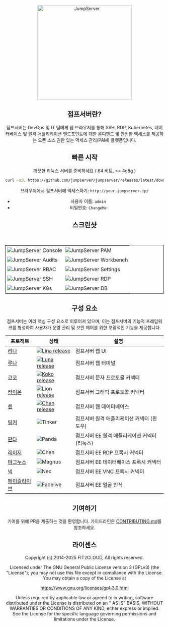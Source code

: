 <div align="center">
  <a name="readme-top"></a>
  <a href="https://jumpserver.com" target="_blank"><img src="https://download.jumpserver.org/images/jumpserver-logo.svg" alt="JumpServer" width="300" /></a>
  
## 점프서버란?

점프서버는 DevOps 및 IT 팀에게 웹 브라우저를 통해 SSH, RDP, Kubernetes, 데이터베이스 및 원격 애플리케이션 엔드포인트에 대한 온디맨드 및 안전한 액세스를 제공하는 오픈 소스 권한 있는 액세스 관리(PAM) 플랫폼입니다. 


## 빠른 시작

깨끗한 리눅스 서버를 준비하세요 ( 64 비트, >= 4c8g )

```sh
curl -sSL https://github.com/jumpserver/jumpserver/releases/latest/download/quick_start.sh | bash
```

브라우저에서 점프서버에 액세스하기: `http://your-jumpserver-ip/`
- 사용자 이름: `admin`
- 비밀번호: `ChangeMe`

## 스크린샷
<table style="border-collapse: collapse; border: 1px solid black;">
  <tr>
    <td style="padding: 5px;background-color:#fff;"><img src= "https://github.com/jumpserver/jumpserver/assets/32935519/99fabe5b-0475-4a53-9116-4c370a1426c4" alt="JumpServer Console"   /></td>
    <td style="padding: 5px;background-color:#fff;"><img src= "https://github.com/user-attachments/assets/7c1f81af-37e8-4f07-8ac9-182895e1062e" alt="JumpServer PAM"   /></td>    
  </tr>
  <tr>
    <td style="padding: 5px;background-color:#fff;"><img src= "https://github.com/jumpserver/jumpserver/assets/32935519/a424d731-1c70-4108-a7d8-5bbf387dda9a" alt="JumpServer Audits"   /></td>
    <td style="padding: 5px;background-color:#fff;"><img src= "https://github.com/jumpserver/jumpserver/assets/32935519/393d2c27-a2d0-4dea-882d-00ed509e00c9" alt="JumpServer Workbench"   /></td>
  </tr>
  <tr>
    <td style="padding: 5px;background-color:#fff;"><img src= "https://github.com/user-attachments/assets/eaa41f66-8cc8-4f01-a001-0d258501f1c9" alt="JumpServer RBAC"   /></td>     
    <td style="padding: 5px;background-color:#fff;"><img src= "https://github.com/jumpserver/jumpserver/assets/32935519/3a2611cd-8902-49b8-b82b-2a6dac851f3e" alt="JumpServer Settings"   /></td>
  </tr>
  <tr>
    <td style="padding: 5px;background-color:#fff;"><img src= "https://github.com/jumpserver/jumpserver/assets/32935519/1e236093-31f7-4563-8eb1-e36d865f1568" alt="JumpServer SSH"   /></td>
    <td style="padding: 5px;background-color:#fff;"><img src= "https://github.com/jumpserver/jumpserver/assets/32935519/69373a82-f7ab-41e8-b763-bbad2ba52167" alt="JumpServer RDP"   /></td>
  </tr>
  <tr>
    <td style="padding: 5px;background-color:#fff;"><img src= "https://github.com/jumpserver/jumpserver/assets/32935519/5bed98c6-cbe8-4073-9597-d53c69dc3957" alt="JumpServer K8s"   /></td>
    <td style="padding: 5px;background-color:#fff;"><img src= "https://github.com/jumpserver/jumpserver/assets/32935519/b80ad654-548f-42bc-ba3d-c1cfdf1b46d6" alt="JumpServer DB"   /></td>
  </tr>
</table>

## 구성 요소

점프서버는 여러 핵심 구성 요소로 이루어져 있으며, 이는 점프서버의 기능적 프레임워크를 형성하여 사용자가 운영 관리 및 보안 제어를 위한 포괄적인 기능을 제공합니다.

| 프로젝트                                                | 상태                                                                                                                                                                 | 설명                                                                                             |
|--------------------------------------------------------|------------------------------------------------------------------------------------------------------------------------------------------------------------------------|---------------------------------------------------------------------------------------------------------|
| [리나](https://github.com/jumpserver/lina)             | <a href="https://github.com/jumpserver/lina/releases"><img alt="Lina release" src="https://img.shields.io/github/release/jumpserver/lina.svg" /></a>                   | 점프서버 웹 UI                                                                                       |
| [루나](https://github.com/jumpserver/luna)             | <a href="https://github.com/jumpserver/luna/releases"><img alt="Luna release" src="https://img.shields.io/github/release/jumpserver/luna.svg" /></a>                   | 점프서버 웹 터미널                                                                                 |
| [코코](https://github.com/jumpserver/koko)             | <a href="https://github.com/jumpserver/koko/releases"><img alt="Koko release" src="https://img.shields.io/github/release/jumpserver/koko.svg" /></a>                   | 점프서버 문자 프로토콜 커넥터                                                                     |
| [라이온](https://github.com/jumpserver/lion)             | <a href="https://github.com/jumpserver/lion/releases"><img alt="Lion release" src="https://img.shields.io/github/release/jumpserver/lion.svg" /></a>                   | 점프서버 그래픽 프로토콜 커넥터                                                                   |
| [첸](https://github.com/jumpserver/chen)             | <a href="https://github.com/jumpserver/chen/releases"><img alt="Chen release" src="https://img.shields.io/github/release/jumpserver/chen.svg" />                       | 점프서버 웹 데이터베이스                                                                             |  
| [팅커](https://github.com/jumpserver/tinker)         | <img alt="Tinker" src="https://img.shields.io/badge/release-private-red" />                                                                                            | 점프서버 원격 애플리케이션 커넥터 (윈도우)                                                        |
| [판다](https://github.com/jumpserver/Panda)           | <img alt="Panda" src="https://img.shields.io/badge/release-private-red" />                                                                                             | 점프서버 EE 원격 애플리케이션 커넥터 (리눅스)                                                        |
| [레이저](https://github.com/jumpserver/razor)           | <img alt="Chen" src="https://img.shields.io/badge/release-private-red" />                                                                                              | 점프서버 EE RDP 프록시 커넥터                                                                       |
| [마그누스](https://github.com/jumpserver/magnus)         | <img alt="Magnus" src="https://img.shields.io/badge/release-private-red" />                                                                                            | 점프서버 EE 데이터베이스 프록시 커넥터                                                              |
| [넥](https://github.com/jumpserver/nec)               | <img alt="Nec" src="https://img.shields.io/badge/release-private-red" />                                                                                               | 점프서버 EE VNC 프록시 커넥터                                                                       |
| [페이슬라이브](https://github.com/jumpserver/facelive)     | <img alt="Facelive" src="https://img.shields.io/badge/release-private-red" />                                                                                          | 점프서버 EE 얼굴 인식                                                                                |


## 기여하기

기여를 위해 PR을 제출하는 것을 환영합니다. 가이드라인은 [CONTRIBUTING.md][contributing-link]를 참조하세요.

## 라이센스

Copyright (c) 2014-2025 FIT2CLOUD, All rights reserved.

Licensed under The GNU General Public License version 3 (GPLv3) (the "License"); you may not use this file except in compliance with the License. You may obtain a copy of the License at

https://www.gnu.org/licenses/gpl-3.0.html

Unless required by applicable law or agreed to in writing, software distributed under the License is distributed on an " AS IS" BASIS, WITHOUT WARRANTIES OR CONDITIONS OF ANY KIND, either express or implied. See the License for the specific language governing permissions and limitations under the License.

<!-- JumpServer official link -->
[docs-link]: https://jumpserver.com/docs
[discord-link]: https://discord.com/invite/W6vYXmAQG2
[deepwiki-link]: https://deepwiki.com/jumpserver/jumpserver/
[contributing-link]: https://github.com/jumpserver/jumpserver/blob/dev/CONTRIBUTING.md

<!-- JumpServer Other link-->
[license-link]: https://www.gnu.org/licenses/gpl-3.0.html
[docker-link]: https://hub.docker.com/u/jumpserver
[github-release-link]: https://github.com/jumpserver/jumpserver/releases/latest
[github-stars-link]: https://github.com/jumpserver/jumpserver
[github-issues-link]: https://github.com/jumpserver/jumpserver/issues

<!-- Shield link-->
[docs-shield]: https://img.shields.io/badge/documentation-148F76
[github-release-shield]: https://img.shields.io/github/v/release/jumpserver/jumpserver
[github-stars-shield]: https://img.shields.io/github/stars/jumpserver/jumpserver?color=%231890FF&style=flat-square   
[docker-shield]: https://img.shields.io/docker/pulls/jumpserver/jms_all.svg
[license-shield]: https://img.shields.io/github/license/jumpserver/jumpserver
[deepwiki-shield]: https://img.shields.io/badge/deepwiki-devin?color=blue
[discord-shield]: https://img.shields.io/discord/1194233267294052363?style=flat&logo=discord&logoColor=%23f5f5f5&labelColor=%235462eb&color=%235462eb